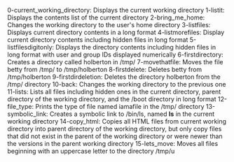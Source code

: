 0-current_working_directory: Displays the current working directory
1-listit: Displays the contents list of the current directory
2-bring_me_home: Changes the working directory to the user's home directory
3-listfiles: Displays current directory contents in a long format
4-listmorefiles: Display current directory contents including hidden files in long format
5-listfilesdigitonly: Displays the directory contents including hidden files in long format with user and group IDs displayed numerically
6-firstdirectory: Creates a directory called holberton in /tmp/
7-movethatfile: Moves the file betty from /tmp/ to /tmp/holberton
8-firstdelete: Deletes betty from /tmp/holberton
9-firstdirdeletion: Deletes the directory holberton from the /tmp/ directory
10-back: Changes the working directory to the previous one
11-lists: Lists all files including hidden ones in the current directory, parent directory of the working directory, and the /boot directory in long format
12-file_type: Prints the type of file named iamafile in the /tmp/ directory
13-symbolic_link: Creates a symbolic link to /bin/ls, named __ls__ in the current working directory
14-copy_html: Copies all HTML files from current working directory into parent directory of the working directory, but only copy files that did not exist in the parent of the working directory or were newer than the versions in the parent working directory
15-lets_move: Moves all files beginning with an uppercase letter to the directory /tmp/u